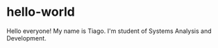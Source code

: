 hello-world
===========

Hello everyone! My name is Tiago. I'm student of Systems Analysis and Development.
